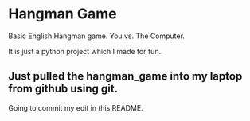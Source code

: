 # Hangman Game

Basic English Hangman game. You vs. The Computer.

It is just a python project which I made for fun.
## Just pulled the hangman_game into my laptop from github using git.

Going to commit my edit in this README. 